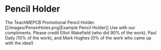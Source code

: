 # Pencil Holder
The TeachMEPCB Promotional Pencil Holder.
[[/images/PensinHoles.png|Example Pencil Holder]]
Use with our compliments.  Please credit Elliot Wakefield (who did 90% of the work), Paul Daily (10% of the work), and Mark Hughes (0% of the work who came up with the idea!)
